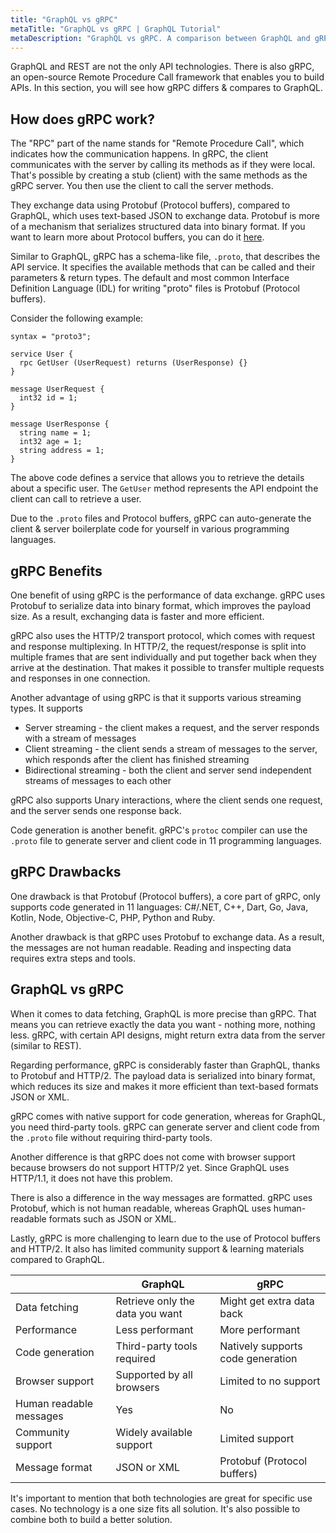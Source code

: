 ```yaml
---
title: "GraphQL vs gRPC"
metaTitle: "GraphQL vs gRPC | GraphQL Tutorial"
metaDescription: "GraphQL vs gRPC. A comparison between GraphQL and gRPC, highlighting the key differences with examples"
---
```


GraphQL and REST are not the only API technologies. There is also gRPC, an open-source Remote Procedure Call framework that enables you to build APIs. In this section, you will see how gRPC differs & compares to GraphQL.

## How does gRPC work?

The "RPC" part of the name stands for "Remote Procedure Call", which indicates how the communication happens. In gRPC, the client communicates with the server by calling its methods as if they were local. That's possible by creating a stub (client) with the same methods as the gRPC server. You then use the client to call the server methods.

They exchange data using Protobuf (Protocol buffers), compared to GraphQL, which uses text-based JSON to exchange data. Protobuf is more of a mechanism that serializes structured data into binary format. If you want to learn more about Protocol buffers, you can do it [here](https://developers.google.com/protocol-buffers/docs/overview).

Similar to GraphQL, gRPC has a schema-like file, `.proto`, that describes the API service. It specifies the available methods that can be called and their parameters & return types. The default and most common Interface Definition Language (IDL) for writing "proto" files is Protobuf (Protocol buffers).

Consider the following example:

```
syntax = "proto3";

service User {
  rpc GetUser (UserRequest) returns (UserResponse) {}
}

message UserRequest {
  int32 id = 1;
}

message UserResponse {
  string name = 1;
  int32 age = 1;
  string address = 1;
}
```

The above code defines a service that allows you to retrieve the details about a specific user. The `GetUser` method represents the API endpoint the client can call to retrieve a user.

Due to the `.proto` files and Protocol buffers, gRPC can auto-generate the client & server boilerplate code for yourself in various programming languages.

## gRPC Benefits

One benefit of using gRPC is the performance of data exchange. gRPC uses Protobuf to serialize data into binary format, which improves the payload size. As a result, exchanging data is faster and more efficient.

gRPC also uses the HTTP/2 transport protocol, which comes with request and response multiplexing. In HTTP/2, the request/response is split into multiple frames that are sent individually and put together back when they arrive at the destination. That makes it possible to transfer multiple requests and responses in one connection.

Another advantage of using gRPC is that it supports various streaming types. It supports
* Server streaming - the client makes a request, and the server responds with a stream of messages
* Client streaming - the client sends a stream of messages to the server, which responds after the client has finished streaming
* Bidirectional streaming - both the client and server send independent streams of messages to each other

gRPC also supports Unary interactions, where the client sends one request, and the server sends one response back.

Code generation is another benefit. gRPC's `protoc` compiler can use the `.proto` file to generate server and client code in 11 programming languages.

## gRPC Drawbacks

One drawback is that Protobuf (Protocol buffers), a core part of gRPC, only supports code generated in 11 languages: C#/.NET, C++, Dart, Go, Java, Kotlin, Node, Objective-C, PHP, Python and Ruby.

Another drawback is that gRPC uses Protobuf to exchange data. As a result, the messages are not human readable. Reading and inspecting data requires extra steps and tools.

## GraphQL vs gRPC

When it comes to data fetching, GraphQL is more precise than gRPC. That means you can retrieve exactly the data you want - nothing more, nothing less. gRPC, with certain API designs, might return extra data from the server (similar to REST).

Regarding performance, gRPC is considerably faster than GraphQL, thanks to Protobuf and HTTP/2. The payload data is serialized into binary format, which reduces its size and makes it more efficient than text-based formats JSON or XML.

gRPC comes with native support for code generation, whereas for GraphQL, you need third-party tools. gRPC can generate server and client code from the `.proto` file without requiring third-party tools.

Another difference is that gRPC does not come with browser support because browsers do not support HTTP/2 yet. Since GraphQL uses HTTP/1.1, it does not have this problem.

There is also a difference in the way messages are formatted. gRPC uses Protobuf, which is not human readable, whereas GraphQL uses human-readable formats such as JSON or XML.

Lastly, gRPC is more challenging to learn due to the use of Protocol buffers and HTTP/2. It also has limited community support & learning materials compared to GraphQL.

|                           | GraphQL                           | gRPC                                  |
|-------------------------  |---------------------------------  |-----------------------------------    |
| Data fetching             | Retrieve only the data you want   | Might get extra data back             |
| Performance               | Less performant                   | More performant                       |
| Code generation           | Third-party tools required        | Natively supports code generation     |
| Browser support           | Supported by all browsers         | Limited to no support                 |
| Human readable messages   | Yes                               | No                                    |
| Community support         | Widely available support          | Limited support                       |
| Message format            | JSON or XML                       | Protobuf (Protocol buffers)           |

It's important to mention that both technologies are great for specific use cases. No technology is a one size fits all solution. It's also possible to combine both to build a better solution.